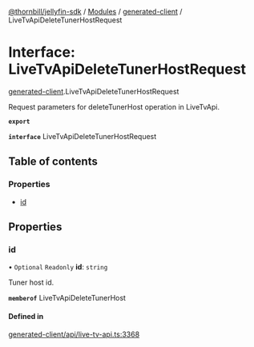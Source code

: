 [@thornbill/jellyfin-sdk](../README.md) / [Modules](../modules.md) / [generated-client](../modules/generated_client.md) / LiveTvApiDeleteTunerHostRequest

# Interface: LiveTvApiDeleteTunerHostRequest

[generated-client](../modules/generated_client.md).LiveTvApiDeleteTunerHostRequest

Request parameters for deleteTunerHost operation in LiveTvApi.

**`export`**

**`interface`** LiveTvApiDeleteTunerHostRequest

## Table of contents

### Properties

- [id](generated_client.LiveTvApiDeleteTunerHostRequest.md#id)

## Properties

### id

• `Optional` `Readonly` **id**: `string`

Tuner host id.

**`memberof`** LiveTvApiDeleteTunerHost

#### Defined in

[generated-client/api/live-tv-api.ts:3368](https://github.com/thornbill/jellyfin-sdk-typescript/blob/c65c42e/src/generated-client/api/live-tv-api.ts#L3368)
